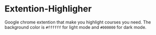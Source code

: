 # Extention-Highligher
Google chrome extention that make you highlight courses you need.
The background color is `#ffffff` for light mode and `#000000` for dark mode.
